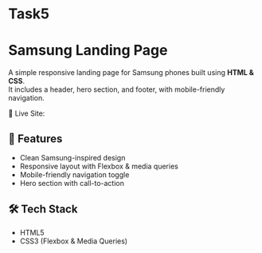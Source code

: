# Task5

# Samsung Landing Page

A simple responsive landing page for Samsung phones built using **HTML & CSS**.  
It includes a header, hero section, and footer, with mobile-friendly navigation.

🔗 Live Site: 

## 🚀 Features
- Clean Samsung-inspired design  
- Responsive layout with Flexbox & media queries  
- Mobile-friendly navigation toggle  
- Hero section with call-to-action  

## 🛠️ Tech Stack
- HTML5  
- CSS3 (Flexbox & Media Queries)

